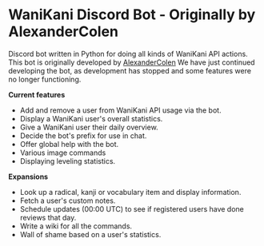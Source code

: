 # WaniKani Discord Bot - Originally by AlexanderColen
Discord bot written in Python for doing all kinds of WaniKani API actions.
This bot is originally developed by [AlexanderColen](https://github.com/AlexanderColen/WaniKani-Discord-Bot)
We have just continued developing the bot, as development has stopped and some features were no longer functioning.


**Current features**
* Add and remove a user from WaniKani API usage via the bot.
* Display a WaniKani user's overall statistics.
* Give a WaniKani user their daily overview.
* Decide the bot's prefix for use in chat.
* Offer global help with the bot.
* Various image commands
* Displaying leveling statistics.


**Expansions**
* Look up a radical, kanji or vocabulary item and display information.
* Fetch a user's custom notes.
* Schedule updates (00:00 UTC) to see if registered users have done reviews that day.
* Write a wiki for all the commands.
* Wall of shame based on a user's statistics.
